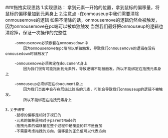 ###拖拽实现思路
	1.实现思路：
		拿到元素一开始的位置，拿到鼠标的偏移量，将鼠标的偏移量加到元素身上
	2.注意点
		-在onmouseup中我们需要清除onmousemove的逻辑
			如果不清除的话，onmousemove的逻辑仍然会被触发，因为onmousemove在pc端可以被单独触发
			当然我们最好把onmouseup的逻辑也清除掉，保证一次操作的完整性
	
		-onmousemove必须嵌套在onmousedown中
			因为onmousemove在pc端可以单独触发，导致我们onmousemove的逻辑在没有onmousedown时就触发了	
		
		-onmousemove必须绑定在doucument身上
			因为我们很有可能拖出到元素外，导致逻辑不能被触发。所以不能绑定在拖拽元素身上
			
		-onmouseup必须绑定在doucument身上
			因为我们页面中会存在层级比较高的元素，可能会导致我们onmouseup的逻辑不被触发。
			所以不能绑定在拖拽元素身上
			
	3.关于细节
		-鼠标的偏移是相对于视口的
		-元素的偏移是相对于parentNode的
		-拖拽元素的偏移量在整个过程中是覆盖的并不是叠加
		-不需要考虑拖拽的方向，偏移量的正负值可以代表方向
		
